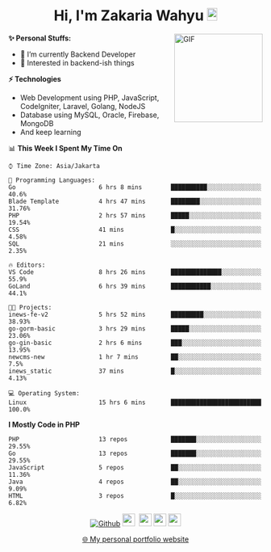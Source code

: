 <h1 align="center">Hi, I'm Zakaria Wahyu <img src="https://github.com/TheDudeThatCode/TheDudeThatCode/blob/master/Assets/Hi.gif" width="20px" height="25px"></h1>

<img align="right" alt="GIF" height="175px" src="https://www.nayakapratama.co.id/wp-content/uploads/2019/07/Website-Maintenance.gif" />

**✨ Personal Stuffs:**
- 🔭 I’m currently Backend Developer
- 🌱 Interested in backend-ish things

**⚡ Technologies**
- Web Development using PHP, JavaScript, CodeIgniter, Laravel, Golang, NodeJS
- Database using MySQL, Oracle, Firebase, MongoDB
- And keep learning

<!--START_SECTION:waka-->
📊 **This Week I Spent My Time On** 

```text
⌚︎ Time Zone: Asia/Jakarta

💬 Programming Languages: 
Go                       6 hrs 8 mins        ██████████░░░░░░░░░░░░░░░   40.6% 
Blade Template           4 hrs 47 mins       ████████░░░░░░░░░░░░░░░░░   31.76% 
PHP                      2 hrs 57 mins       █████░░░░░░░░░░░░░░░░░░░░   19.54% 
CSS                      41 mins             █░░░░░░░░░░░░░░░░░░░░░░░░   4.58% 
SQL                      21 mins             ░░░░░░░░░░░░░░░░░░░░░░░░░   2.35%

🔥 Editors: 
VS Code                  8 hrs 26 mins       ██████████████░░░░░░░░░░░   55.9% 
GoLand                   6 hrs 39 mins       ███████████░░░░░░░░░░░░░░   44.1%

🐱‍💻 Projects: 
inews-fe-v2              5 hrs 52 mins       █████████░░░░░░░░░░░░░░░░   38.93% 
go-gorm-basic            3 hrs 29 mins       █████░░░░░░░░░░░░░░░░░░░░   23.06% 
go-gin-basic             2 hrs 6 mins        ███░░░░░░░░░░░░░░░░░░░░░░   13.95% 
newcms-new               1 hr 7 mins         ██░░░░░░░░░░░░░░░░░░░░░░░   7.5% 
inews_static             37 mins             █░░░░░░░░░░░░░░░░░░░░░░░░   4.13%

💻 Operating System: 
Linux                    15 hrs 6 mins       █████████████████████████   100.0%

```

**I Mostly Code in PHP** 

```text
PHP                      13 repos            ███████░░░░░░░░░░░░░░░░░░   29.55% 
Go                       13 repos            ███████░░░░░░░░░░░░░░░░░░   29.55% 
JavaScript               5 repos             ██░░░░░░░░░░░░░░░░░░░░░░░   11.36% 
Java                     4 repos             ██░░░░░░░░░░░░░░░░░░░░░░░   9.09% 
HTML                     3 repos             █░░░░░░░░░░░░░░░░░░░░░░░░   6.82%

```



<!--END_SECTION:waka-->

<p align="center">
<a href="https://github.com/zakariawahyu" target="_blank"><img alt="Github" src="https://img.shields.io/badge/GitHub-%2312100E.svg?&style=for-the-badge&logo=Github&logoColor=white" /></a>
<a href="https://www.twitter.com/_zakariawahyu"><img src="https://img.shields.io/badge/twitter-%231DA1F2.svg?&style=for-the-badge&logo=twitter&logoColor=white" height=25></a> 
<a href="https://www.linkedin.com/in/zakariawahyu"><img src="https://img.shields.io/badge/linkedin-%230077B5.svg?&style=for-the-badge&logo=linkedin&logoColor=white" height=25></a> 
<a href="https://www.instagram.com/_zakariawahyu"><img src="https://img.shields.io/badge/instagram-%23E4405F.svg?&style=for-the-badge&logo=instagram&logoColor=white" height=25></a>
<a href="https://medium.com/@zakariawahyu"><img src="https://img.shields.io/badge/Medium-12100E?style=for-the-badge&logo=medium&logoColor=white" height=25></a>
</p>
<p align="center"><a href="https://www.zakariawahyu.com" target="_blank">🌐 My personal portfolio website</a></p>
